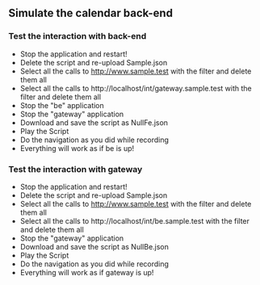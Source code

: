 
## Simulate the calendar back-end<a id="manualtestcalendar_01"></a>

### Test the interaction with back-end

* Stop the application and restart!
* Delete the script and re-upload Sample.json
* Select all the calls to http://www.sample.test with the filter and delete them all
* Select all the calls to http://localhost/int/gateway.sample.test with the filter and delete them all
* Stop the "be" application
* Stop the "gateway" application
* Download and save the script as NullFe.json
* Play the Script
* Do the navigation as you did while recording
* Everything will work as if be is up!

### Test the interaction with gateway

* Stop the application and restart!
* Delete the script and re-upload Sample.json
* Select all the calls to http://www.sample.test with the filter and delete them all
* Select all the calls to http://localhost/int/be.sample.test with the filter and delete them all
* Stop the "gateway" application
* Download and save the script as NullBe.json
* Play the Script
* Do the navigation as you did while recording
* Everything will work as if gateway is up!
